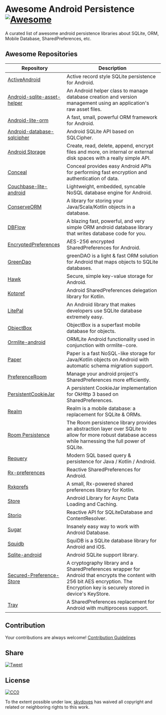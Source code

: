 # Awesome Android Persistence [![Awesome](https://awesome.re/badge.svg)](https://awesome.re)
A curated list of awesome android persistence libraries about SQLite, ORM, Mobile Database, SharedPreferences, etc.

## Awesome Repositories
Repository | Description
-----------|------------
[ActiveAndroid](https://github.com/pardom-zz/ActiveAndroid) | Active record style SQLite persistence for Android.
[Android-sqlite-asset-helper](https://github.com/jgilfelt/android-sqlite-asset-helper) | An Android helper class to manage database creation and version management using an application's raw asset files.
[Android-lite-orm](https://github.com/litesuits/android-lite-orm) | A fast, small, powerful ORM framework for Android.
[Android-database-sqlcipher](https://github.com/sqlcipher/android-database-sqlcipher) | Android SQLite API based on SQLCipher.
[Android Storage](https://github.com/sromku/android-storage) | Create, read, delete, append, encrypt files and more, on internal or external disk spaces with a really simple API.
[Conceal](https://github.com/facebook/conceal) | Conceal provides easy Android APIs for performing fast encryption and authentication of data.
[Couchbase-lite-android](https://github.com/couchbase/couchbase-lite-android) | Lightweight, embedded, syncable NoSQL database engine for Android.
[ConserveORM](https://github.com/ConserveORM/main) | A library for storing your Java/Scala/Kotlin objects in a database.
[DBFlow](https://github.com/Raizlabs/DBFlow) | A blazing fast, powerful, and very simple ORM android database library that writes database code for you.
[EncryptedPreferences](https://github.com/PDDStudio/EncryptedPreferences) | AES-256 encrypted SharedPreferences for Android.
[GreenDao](https://github.com/greenrobot/greenDAO) | greenDAO is a light & fast ORM solution for Android that maps objects to SQLite databases.
[Hawk](https://github.com/orhanobut/hawk) | Secure, simple key-value storage for Android.
[Kotpref](https://github.com/chibatching/Kotpref) | Android SharedPreferences delegation library for Kotlin.
[LitePal](https://github.com/LitePalFramework/LitePal) | An Android library that makes developers use SQLite database extremely easy.
[ObjectBox](https://github.com/objectbox/objectbox-java) | ObjectBox is a superfast mobile database for objects.
[Ormlite-android](https://github.com/j256/ormlite-android) | ORMLite Android functionality used in conjunction with ormlite-core.
[Paper](https://github.com/pilgr/Paper) | Paper is a fast NoSQL-like storage for Java/Kotlin objects on Android with automatic schema migration support.
[PreferenceRoom](https://github.com/skydoves/PreferenceRoom) | Manage your android project's SharedPreferences more efficiently.
[PersistentCookieJar](https://github.com/franmontiel/PersistentCookieJar) | A persistent CookieJar implementation for OkHttp 3 based on SharedPreferences.
[Realm](https://github.com/realm/realm-java) | Realm is a mobile database: a replacement for SQLite & ORMs.
[Room Persistence](https://developer.android.com/topic/libraries/architecture/room) | The Room persistence library provides an abstraction layer over SQLite to allow for more robust database access while harnessing the full power of SQLite.
[Requery](https://github.com/requery/requery) | Modern SQL based query & persistence for Java / Kotlin / Android.
[Rx-preferences](https://github.com/f2prateek/rx-preferences) | Reactive SharedPreferences for Android.
[Rxkprefs](https://github.com/afollestad/rxkprefs) | A small, Rx-powered shared preferences library for Kotlin.
[Store](https://github.com/NYTimes/Store) | Android Library for Async Data Loading and Caching.
[Storio](https://github.com/pushtorefresh/storio) | Reactive API for SQLiteDatabase and ContentResolver.
[Sugar](https://github.com/chennaione/sugar) | Insanely easy way to work with Android Database.
[Squidb](https://github.com/yahoo/squidb) | SquiDB is a SQLite database library for Android and iOS.
[Sqlite-android](https://github.com/requery/sqlite-android) | Android SQLite support library.
[Secured-Preference-Store](https://github.com/iamMehedi/Secured-Preference-Store) | A cryptography library and a SharedPreferences wrapper for Android that encrypts the content with 256 bit AES encryption. The Encryption key is securely stored in device's KeyStore.
[Tray](https://github.com/grandcentrix/tray) | A SharedPreferences replacement for Android with multiprocess support.

## Contribution
Your contributions are always welcome! [Contribution Guidelines](https://github.com/skydoves/Awesome-Android-Persistence/blob/master/contributing.md)

## Share
[![Tweet](https://img.shields.io/twitter/url/http/shields.io.svg?style=social)](https://twitter.com/intent/tweet?text=A%20curated%20list%20of%20awesome%20android%20persistence%20libraries%20about%20SQLite,%20ORM,%20Mobile%20Database,%20SharedPreferences,%20etc.%20&url=https://github.com/skydoves/Awesome-Android-Persistence)

## License

[![CC0](http://i.creativecommons.org/p/zero/1.0/88x31.png)](http://creativecommons.org/publicdomain/zero/1.0/)

To the extent possible under law, [skydoves](https://github.com/skydoves) has waived all copyright and related or neighboring rights to this work.
